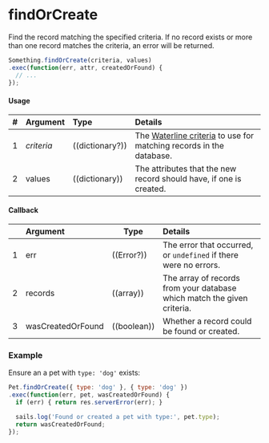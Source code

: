 # findOrCreate

Find the record matching the specified criteria. If no record exists or more than one record matches the criteria, an error will be returned.

```javascript
Something.findOrCreate(criteria, values)
.exec(function(err, attr, createdOrFound) {
  // ...
});
```


#### Usage

| # | Argument      | Type                  | Details    |
|---|---------------|:----------------------|:-----------|
| 1 | _criteria_    | ((dictionary?))       | The [Waterline criteria](http://sailsjs.com/documentation/concepts/models-and-orm/query-language) to use for matching records in the database.
| 2 |    values     | ((dictionary))                               | The attributes that the new record should have, if one is created.



#### Callback
|   |     Argument        | Type                | Details |
|---|:--------------------|---------------------|:---------------------------------------------------------------------------------|
| 1 |    err              | ((Error?))          | The error that occurred, or `undefined` if there were no errors.
| 2 |    records          | ((array))           | The array of records from your database which match the given criteria.
| 3 | wasCreatedOrFound   | ((boolean))         | Whether a record could be found or created.

### Example

Ensure an a pet with `type: 'dog'` exists:
```javascript
Pet.findOrCreate({ type: 'dog' }, { type: 'dog' })
.exec(function(err, pet, wasCreatedOrFound) {
  if (err) { return res.serverError(err); }

  sails.log('Found or created a pet with type:', pet.type);
  return wasCreatedOrFound;
});
```

<docmeta name="displayName" value=".findOrCreate()">
<docmeta name="pageType" value="method">
